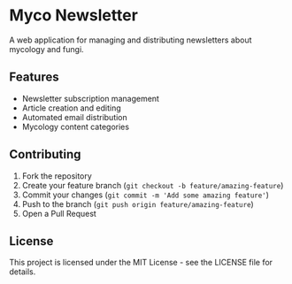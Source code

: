 # Myco Newsletter

A web application for managing and distributing newsletters about mycology and fungi.

## Features

- Newsletter subscription management
- Article creation and editing
- Automated email distribution
- Mycology content categories

## Contributing

1. Fork the repository
2. Create your feature branch (`git checkout -b feature/amazing-feature`)
3. Commit your changes (`git commit -m 'Add some amazing feature'`)
4. Push to the branch (`git push origin feature/amazing-feature`)
5. Open a Pull Request

## License

This project is licensed under the MIT License - see the LICENSE file for details.
